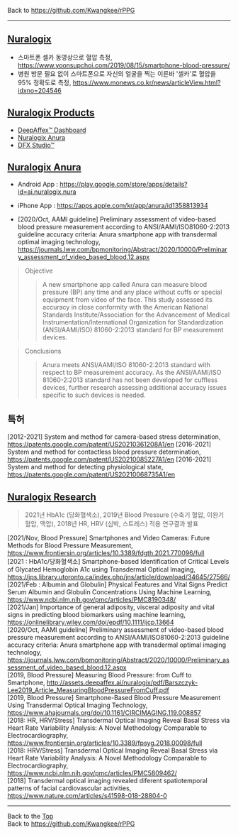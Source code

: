 Back to https://github.com/Kwangkee/rPPG
***

## [Nuralogix](https://www.nuralogix.ai/)
- 스마트폰 셀카 동영상으로 혈압 측정, https://www.yoonsupchoi.com/2019/08/15/smartphone-blood-pressure/    
- 병원 방문 필요 없이 스마트폰으로 자신의 얼굴을 찍는 이른바 '셀카'로 혈압을 95% 정확도로 측정, https://www.monews.co.kr/news/articleView.html?idxno=204546  

## [Nuralogix Products](https://www.nuralogix.ai/)  
- [DeepAffex™ Dashboard](https://www.nuralogix.ai/deep-affex/)
- [Nuralogix Anura](https://www.nuralogix.ai/anura/)
- [DFX Studio™](https://www.nuralogix.ai/dfx-studio/) 

## [Nuralogix Anura](https://www.nuralogix.ai/anura/)
- Android App : https://play.google.com/store/apps/details?id=ai.nuralogix.nura  
- iPhone App : https://apps.apple.com/kr/app/anura/id1358813934  

- [2020/Oct, AAMI guideline] Preliminary assessment of video-based blood pressure measurement according to ANSI/AAMI/ISO81060-2:2013 guideline accuracy criteria: Anura smartphone app with transdermal optimal imaging technology, https://journals.lww.com/bpmonitoring/Abstract/2020/10000/Preliminary_assessment_of_video_based_blood.12.aspx 
 >Objective 
 >>A new smartphone app called Anura can measure blood pressure (BP) any time and any place without cuffs or special equipment from video of the face. This study assessed its accuracy in close conformity with the American National Standards Institute/Association for the Advancement of Medical Instrumentation/International Organization for Standardization (ANSI/AAMI/ISO) 81060-2:2013 standard for BP measurement devices.    

 >Conclusions 
 >>Anura meets ANSI/AAMI/ISO 81060-2:2013 standard with respect to BP measurement accuracy. As the ANSI/AAMI/ISO 81060-2:2013 standard has not been developed for cuffless devices, further research assessing additional accuracy issues specific to such devices is needed.
 
 
## 특허
[2012-2021] System and method for camera-based stress determination, https://patents.google.com/patent/US20210361208A1/en 
[2016-2021] System and method for contactless blood pressure determination, https://patents.google.com/patent/US20210085227A1/en 
[2016-2021] System and method for detecting physiological state, https://patents.google.com/patent/US20210068735A1/en 

## [Nuralogix Research](https://www.nuralogix.ai/research/)
>2021년 HbA1c (당화혈색소), 2019년 Blood Pressure (수축기 혈압, 이완기 혈압, 맥압), 2018년 HR, HRV (심박, 스트레스) 적용 연구결과 발표  

[2021/Nov, Blood Pressure] Smartphones and Video Cameras: Future Methods for Blood Pressure Measurement, https://www.frontiersin.org/articles/10.3389/fdgth.2021.770096/full  
[2021 : HbA1c/당화혈색소] Smartphone-based Identification of Critical Levels of Glycated Hemoglobin A1c using Transdermal Optical Imaging, https://jps.library.utoronto.ca/index.php/jns/article/download/34645/27566/  
[2021/Feb : Albumin and Globulin] Physical Features and Vital Signs Predict Serum Albumin and Globulin Concentrations Using Machine Learning, https://www.ncbi.nlm.nih.gov/pmc/articles/PMC8190348/   
[2021/Jan] Importance of general adiposity, visceral adiposity and vital signs in predicting blood biomarkers using machine learning, https://onlinelibrary.wiley.com/doi/epdf/10.1111/ijcp.13664   
[2020/Oct, AAMI guideline] Preliminary assessment of video-based blood pressure measurement according to ANSI/AAMI/ISO81060-2:2013 guideline accuracy criteria: Anura smartphone app with transdermal optimal imaging technology, https://journals.lww.com/bpmonitoring/Abstract/2020/10000/Preliminary_assessment_of_video_based_blood.12.aspx  
[2019, Blood Pressure] Measuring Blood Pressure: from Cuff to Smartphone, http://assets.deepaffex.ai/nuralogix/pdf/Barszczyk-Lee2019_Article_MeasuringBloodPressureFromCuff.pdf    
[2019, Blood Pressure] Smartphone-Based Blood Pressure Measurement Using Transdermal Optical Imaging Technology, https://www.ahajournals.org/doi/10.1161/CIRCIMAGING.119.008857   
[2018: HR, HRV/Stress] Transdermal Optical Imaging Reveal Basal Stress via Heart Rate Variability Analysis: A Novel Methodology Comparable to Electrocardiography, https://www.frontiersin.org/articles/10.3389/fpsyg.2018.00098/full  
[2018: HRV/Stress] Transdermal Optical Imaging Reveal Basal Stress via Heart Rate Variability Analysis: A Novel Methodology Comparable to Electrocardiography, https://www.ncbi.nlm.nih.gov/pmc/articles/PMC5809462/   
[2018] Transdermal optical imaging revealed diferent spatiotemporal patterns of facial cardiovascular activities, https://www.nature.com/articles/s41598-018-28804-0  


***
Back to the [Top](#nuralogix)  
Back to https://github.com/Kwangkee/rPPG
